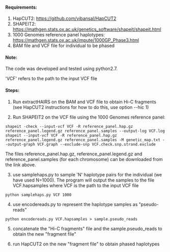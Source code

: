 

#### Requirements: 

1. HapCUT2: https://github.com/vibansal/HapCUT2
2. SHAPEIT2: https://mathgen.stats.ox.ac.uk/genetics_software/shapeit/shapeit.html 
3. 1000 Genomes reference panel haplotypes: https://mathgen.stats.ox.ac.uk/impute/1000GP_Phase3.html
4. BAM file and VCF file for individual to be phased 

#### Note: 

The code was developed and tested using python2.7. 

'VCF' refers to the path to the input VCF file

#### Steps: 

1. Run extractHAIRS on the BAM and VCF file  to obtain Hi-C fragments (see HapCUT2 instructions for how to do this, use option --hic 1)

2. Run SHAPEIT2 on the VCF file using the 1000 Genomes reference panel:

```
shapeit -check --input-vcf VCF -R reference_panel.hap.gz reference_panel.legend.gz reference_panel.samples --output-log VCF.log
shapeit --input-vcf VCF -R reference_panel.hap.gz reference_panel.legend.gz reference_panel.samples -M genetic_map.txt --output-graph VCF.graph --exclude-snp VCF.check.snp.strand.exclude
```
The files reference_panel.hap.gz, reference_panel.legend.gz and reference_panel.samples (for each chromosome) can be downloaded from the link above. 

3. use samplehaps.py to sample 'N' haplotype pairs for the individual (we have used N=1000). The program will output the samples to the file VCF.hapsamples where VCF is the path to the input VCF file

```
python samplehaps.py VCF 1000 
```

4. use encodereads.py to represent the haplotype samples as "pseudo-reads" 

```
python encodereads.py VCF.hapsamples > sample.pseudo_reads
```

5. concatenate the "Hi-C fragments" file and the sample.pseudo_reads to obtain the new "fragment file"

6. run HapCUT2 on the new "fragment file" to obtain phased haplotypes 
